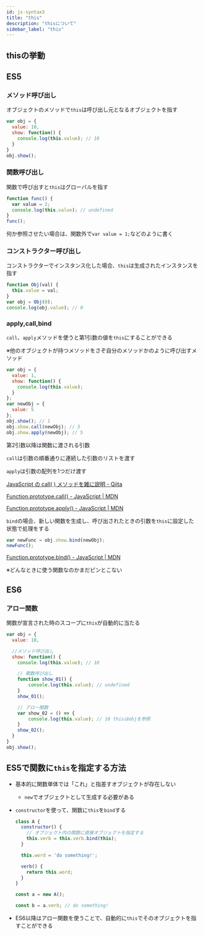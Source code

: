```yaml
---
id: js-syntax3
title: "this"
description: "thisについて"
sidebar_label: "this"
---
```


## thisの挙動

## ES5

### メソッド呼び出し
オブジェクトのメソッドで`this`は呼び出し元となるオブジェクトを指す
```javascript
var obj = {
  value: 10,
  show: function() {
    console.log(this.value); // 10
  }
}
obj.show();
```

### 関数呼び出し
関数で呼び出すと`this`はグローバルを指す
```javascript
function func() {
  var value = 2;
  console.log(this.value); // undefined
}
func();
```
何か参照させたい場合は、関数外で`var value = 1;`などのように書く

### コンストラクター呼び出し
コンストラクターでインスタンス化した場合、`this`は生成されたインスタンスを指す
```javascript
function Obj(val) {
  this.value = val;
}
var obj = Obj(0);
console.log(obj.value); // 0
```

### apply,call,bind
`call`、`apply`メソッドを使うと第1引数の値を`this`にすることができる

※他のオブジェクトが持つメソッドをさぞ自分のメソッドかのように呼び出すメソッド
```javascript
var obj = {
  value: 1,
  show: function() {
    console.log(this.value);
  }
};
var newObj = {
  value: 5
};
obj.show(); // 1
obj.show.call(newObj); // 5
obj.show.apply(newObj); // 5
```
第2引数以降は関数に渡される引数

`call`は引数の順番通りに連続した引数のリストを渡す

`apply`は引数の配列を1つだけ渡す

[JavaScript の call( ) メソッドを雑に説明 - Qiita](https://qiita.com/Chrowa3/items/b3e2961c4930abc1369b)

[Function.prototype.call() - JavaScript \| MDN](https://developer.mozilla.org/ja/docs/Web/JavaScript/Reference/Global_Objects/Function/call)

[Function.prototype.apply() - JavaScript \| MDN](https://developer.mozilla.org/ja/docs/Web/JavaScript/Reference/Global_Objects/Function/apply)

`bind`の場合、新しい関数を生成し、呼び出されたときの引数を`this`に設定した状態で処理をする
```javascript
var newFunc = obj.show.bind(newObj);
newFunc();
```

[Function.prototype.bind() - JavaScript \| MDN](https://developer.mozilla.org/ja/docs/Web/JavaScript/Reference/Global_Objects/Function/bind)

※どんなときに使う関数なのかまだピンとこない

## ES6

### アロー関数
関数が宣言された時のスコープに`this`が自動的に当たる
```javascript
var obj = {
  value: 10,

  //メソッド呼び出し
  show: function() {
    console.log(this.value); // 10

    // 関数呼び出し
    function show_01() {
        console.log(this.value); // undefined
    }
    show_01();

    // アロー関数
    var show_02 = () => {
        console.log(this.value); // 10 thisはobjを参照
    }
    show_02();
  }
}
obj.show();
```

## ES5で関数に`this`を指定する方法
- 基本的に関数単体では「これ」と指差すオブジェクトが存在しない

  - `new`でオブジェクトとして生成する必要がある

- `constructor`を使って、関数に`this`を`bind`する
  ```javascript
  class A {
    constructor() {
      // オブジェクト内の関数に直接オブジェクトを指定する
      this.verb = this.verb.bind(this);
    }

    this.word = 'do something!';

    verb() {
      return this.word;
    }
  }

  const a = new A();

  const b = a.verb; // do something!
  ```

- ES6以降はアロー関数を使うことで、自動的に`this`でそのオブジェクトを指すことができる
